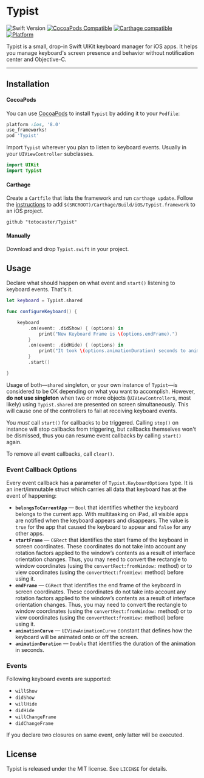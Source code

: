 # Typist

![Swift Version](https://img.shields.io/badge/swift-3.0-orange.svg?style=flat)
[![CocoaPods Compatible](https://img.shields.io/cocoapods/v/Typist.svg)](https://img.shields.io/cocoapods/v/Typist.svg)
[![Carthage compatible](https://img.shields.io/badge/Carthage-compatible-4BC51D.svg?style=flat)](https://github.com/totocaster/Typist)
[![Platform](https://img.shields.io/cocoapods/p/Typist.svg?style=flat)](http://cocoapods.org/pods/Typist)


Typist is a small, drop-in Swift UIKit keyboard manager for iOS apps. It helps you manage keyboard's screen presence and behavior without notification center and Objective-C.

---

## Installation

#### CocoaPods
You can use [CocoaPods](http://cocoapods.org/) to install `Typist` by adding it to your `Podfile`:

```ruby
platform :ios, '8.0'
use_frameworks!
pod 'Typist'
```

Import `Typist` wherever you plan to listen to keyboard events. Usually in your `UIViewController` subclasses.

``` swift
import UIKit
import Typist
```


#### Carthage
Create a `Cartfile` that lists the framework and run `carthage update`. Follow the [instructions](https://github.com/Carthage/Carthage#if-youre-building-for-ios) to add `$(SRCROOT)/Carthage/Build/iOS/Typist.framework` to an iOS project.

```
github "totocaster/Typist"
```

#### Manually
Download and drop ```Typist.swift``` in your project.

## Usage

Declare what should happen on what event and `start()` listening to keyboard events. That's it.

```swift
let keyboard = Typist.shared

func configureKeyboard() {

    keyboard
        .on(event: .didShow) { (options) in
            print("New Keyboard Frame is \(options.endFrame).")
        }
        .on(event: .didHide) { (options) in
            print("It took \(options.animationDuration) seconds to animate keyboard out.")
        }
        .start()

}
```

Usage of both—`shared` singleton, or your own instance of `Typist`—is considered to be OK depending on what you want to accomplish. However, **do not use singleton** when two or more objects (`UIViewController`s, most likely) using `Typist.shared` are presented on screen simultaneously. This will cause one of the controllers to fail at receiving keyboard events. 

You _must_ call `start()` for callbacks to be triggered. Calling `stop()` on instance will stop callbacks from triggering, but callbacks themselves won't be dismissed, thus you can resume event callbacks by calling `start()` again.

To remove all event callbacks, call `clear()`.

### Event Callback Options

Every event callback has a parameter of `Typist.KeyboardOptions` type. It is an inert/immutable struct which carries all data that keyboard has at the event of happening:

* **`belongsToCurrentApp`** — `Bool` that identifies whether the keyboard belongs to the current app. With multitasking on iPad, all visible apps are notified when the keyboard appears and disappears. The value is `true` for the app that caused the keyboard to appear and `false` for any other apps.
* **`startFrame`** — `CGRect` that identifies the start frame of the keyboard in screen coordinates. These coordinates do not take into account any rotation factors applied to the window’s contents as a result of interface orientation changes. Thus, you may need to convert the rectangle to window coordinates (using the `convertRect:fromWindow:` method) or to view coordinates (using the `convertRect:fromView:` method) before using it.
* **`endFrame`** — `CGRect` that identifies the end frame of the keyboard in screen coordinates. These coordinates do not take into account any rotation factors applied to the window’s contents as a result of interface orientation changes. Thus, you may need to convert the rectangle to window coordinates (using the `convertRect:fromWindow:` method) or to view coordinates (using the `convertRect:fromView:` method) before using it.
* **`animationCurve`** — `UIViewAnimationCurve` constant that defines how the keyboard will be animated onto or off the screen.
* **`animationDuration`** — `Double` that identifies the duration of the animation in seconds.


### Events

Following keyboard events are supported:

* `willShow`
* `didShow`
* `willHide`
* `didHide`
* `willChangeFrame`
* `didChangeFrame`

If you declare two closures on same event, only latter will be executed.

## License

Typist is released under the MIT license. See ``LICENSE`` for details.
